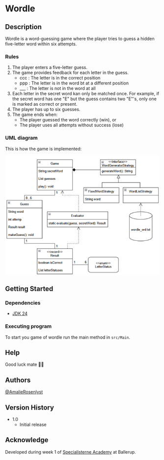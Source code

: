 # Wordle

## Description
Wordle is a word-guessing game where the player tries to guess a hidden five-letter 
word within six attempts.

### Rules
1. The player enters a five-letter guess.
2. The game provides feedback for each letter in the guess.
   - ccc : The letter is in the correct position
   - ppp : The letter is in the word bt at a different position
   - ___ : The letter is not in the word at all
3. Each letter in the secret word kan only be matched once. For example, if the 
secret word has one "E" but the guess contains two "E"'s, only one is marked as 
correct or present.
4. The player has up to six guesses.
5. The game ends when:
   - The player guessed the word correctly (win), or
   - The player uses all attempts without success (lose)
### UML diagram
This is how the game is implemented:
<p align="center">
  <img src="UML-diagram.png" alt="UML diagram of Wordle Game" />
</p>

## Getting Started
### Dependencies
- [JDK 24](https://www.oracle.com/java/technologies/javase/jdk24-archive-downloads.html)

### Executing program
To start you game of wordle run the main method in ``src/Main``.

## Help
Good luck mate 🤠🤠

## Authors
[@AmalieRosenlyst](https://github.com/AmalieRosenlyst)

## Version History
- 1.0 
  - Initial release

## Acknowledge
Developed during week 1 of [Specialisterne Academy](https://dk.specialisterne.com/en/specialisterne-academy/) at Ballerup.